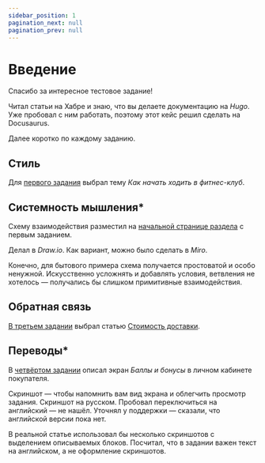 ```yaml
---
sidebar_position: 1
pagination_next: null
pagination_prev: null
---
```


# Введение
Спасибо за интересное тестовое задание!

Читал статьи на Хабре и знаю, что вы делаете документацию на *Hugo*. Уже пробовал с ним работать, поэтому этот кейс решил сделать на Docusaurus.

Далее коротко по каждому заданию.


## Стиль
Для [первого задания](/docs/Как%20начать%20ходить%20в%20фитнес%20клуб/) выбрал тему *Как начать ходить в фитнес-клуб*.

## Системность мышления*
Схему взаимодействия разместил на [начальной странице раздела](/my-website/docs/Как%20начать%20ходить%20в%20фитнес%20клуб/) с первым заданием.

Делал в *Draw.io*. Как вариант, можно было сделать в *Miro*.


Конечно, для бытового примера схема получается простоватой и особо ненужной. Искусственно усложнять и добавлять условия, ветвления не хотелось — получались бы слишком примитивные взаимодействия.

## Обратная связь
[В третьем задании](/docs/Комментарии%20к%20статье%20Стоимость%20доставки/) выбрал статью [Стоимость доставки](https://docs.ozon.ru/common/dostavka/stoimost-dostavki).

## Переводы*
В [четвёртом задании](/docs/Screen%20description/) описал экран *Баллы и бонусы* в личном кабинете покупателя.

Скриншот — чтобы напомнить вам вид экрана и облегчить просмотр задания. Скриншот на русском. Пробовал переключиться на английский — не нашёл. Уточнял у поддержки — сказали, что английской версии пока нет.

В реальной статье использовал бы несколько скриншотов с выделением описываемых блоков. Посчитал, что в задании важен текст на английском, а не оформление скриншотов.